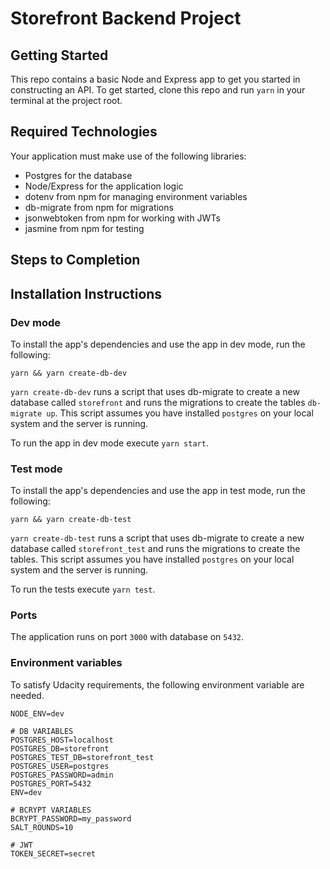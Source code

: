 # Storefront Backend Project

## Getting Started

This repo contains a basic Node and Express app to get you started in constructing an API. To get started, clone this repo and run `yarn` in your terminal at the project root.

## Required Technologies

Your application must make use of the following libraries:

- Postgres for the database
- Node/Express for the application logic
- dotenv from npm for managing environment variables
- db-migrate from npm for migrations
- jsonwebtoken from npm for working with JWTs
- jasmine from npm for testing

## Steps to Completion

## Installation Instructions

### Dev mode

To install the app's dependencies and use the app in dev mode, run the following:

`yarn && yarn create-db-dev`

`yarn create-db-dev` runs a script that uses db-migrate to create a new database called `storefront` and runs the migrations to create the tables `db-migrate up`. This script assumes you have installed `postgres` on your local system and the server is running.

To run the app in dev mode execute `yarn start`.

### Test mode

To install the app's dependencies and use the app in test mode, run the following:

`yarn && yarn create-db-test`

`yarn create-db-test` runs a script that uses db-migrate to create a new database called `storefront_test` and runs the migrations to create the tables. This script assumes you have installed `postgres` on your local system and the server is running.

To run the tests execute `yarn test`.

### Ports

The application runs on port `3000` with database on `5432`.

### Environment variables

To satisfy Udacity requirements, the following environment variable are needed.

```
NODE_ENV=dev

# DB VARIABLES
POSTGRES_HOST=localhost
POSTGRES_DB=storefront
POSTGRES_TEST_DB=storefront_test
POSTGRES_USER=postgres
POSTGRES_PASSWORD=admin
POSTGRES_PORT=5432
ENV=dev

# BCRYPT VARIABLES
BCRYPT_PASSWORD=my_password
SALT_ROUNDS=10

# JWT
TOKEN_SECRET=secret
```
